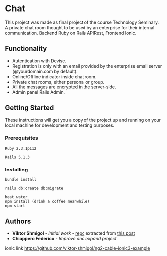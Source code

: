 # Chat

This project was made as final project of the course Technology Seminary. A private chat room thought to be used by an enterprise for their internal communication. Backend Ruby on Rails APIRest, Frontend Ionic.

## Functionality

* Autentication with Devise.
* Registration is only with an email provided by the enterprise email server (@yourdomain.com by default).
* Online/Offline indicator inside chat room.
* Private chat rooms, either personal or group.
* All the messages are encrypted in the server-side.
* Admin panel Rails Admin.


## Getting Started

These instructions will get you a copy of the project up and running on your local machine for development and testing purposes.

### Prerequisites

```
Ruby 2.3.1p112

Rails 5.1.3
```

### Installing

```
bundle install

rails db:create db:migrate

heat water
npm install (drink a coffee meanwhile)
npm start
```    

## Authors

* **Viktor Shmigol** - *Initial work* - [repo](https://github.com/viktor-shmigol/ng2-cable-example) extracted from [this post](https://blog.active-bridge.com/how-easily-integrate-rails-actioncable-into-your-angular2-ionic2-application)
* **Chiappero Federico** - *Improve and expand project*

ionic link https://github.com/viktor-shmigol/ng2-cable-ionic3-example